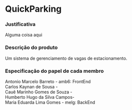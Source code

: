 # QuickParking

### Justificativa
Alguma coisa aqui

### Descrição do produto
Um sistema de gerenciamento de vagas de estacionamento.

### Especificação do papel de cada membro
Antonio Marcelo Barreto - amb6: FrontEnd  
Carlos Kaynan de Sousa -   
Cauê Marinho Gomes de Souza -  
Humberto Hugo da Silva Campos-   
Maria Eduarda Lima Gomes - melg: BackEnd  


